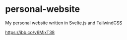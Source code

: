 # personal-website

My personal website written in Svelte.js and TailwindCSS

https://ibb.co/v6MjxT38
